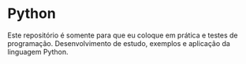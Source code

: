 # Python

Este repositório é somente para que eu coloque em prática e testes de programação.
Desenvolvimento de estudo, exemplos e aplicação da linguagem Python.

